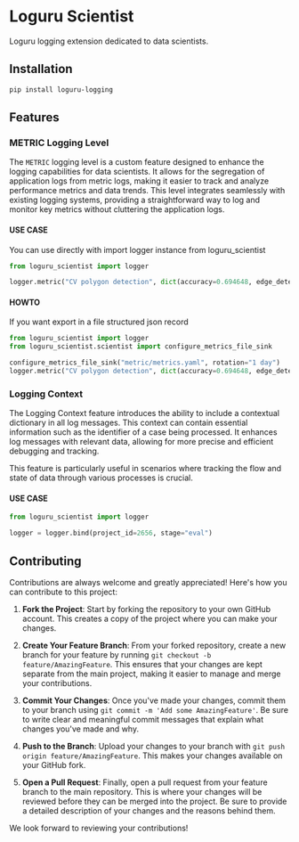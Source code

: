# Loguru Scientist

Loguru logging extension dedicated to data scientists.

## Installation

```bash
pip install loguru-logging
```

## Features

### METRIC Logging Level

The `METRIC` logging level is a custom feature designed to enhance the logging
capabilities for data scientists. It allows for the segregation of application
logs from metric logs, making it easier to track and analyze performance metrics 
and data trends. This level integrates seamlessly with existing logging systems, 
providing a straightforward way to log and monitor key metrics without cluttering 
the application logs.

#### USE CASE

You can use directly with import logger instance from loguru_scientist

```python
from loguru_scientist import logger

logger.metric("CV polygon detection", dict(accuracy=0.694648, edge_detected=125, polygon_detected=32))
```

#### HOWTO

If you want export in a file structured json record

```python
from loguru_scientist import logger
from loguru_scientist.scientist import configure_metrics_file_sink

configure_metrics_file_sink("metric/metrics.yaml", rotation="1 day")
logger.metric("CV polygon detection", dict(accuracy=0.694648, edge_detected=125, polygon_detected=32))
```

### Logging Context

The Logging Context feature introduces the ability to include a contextual 
dictionary in all log messages. This context can contain essential information 
such as the identifier of a case being processed. It enhances log messages with 
relevant data, allowing for more precise and efficient debugging and tracking. 

This feature is particularly useful in scenarios where tracking the flow and state 
of data through various processes is crucial.

#### USE CASE

```python
from loguru_scientist import logger

logger = logger.bind(project_id=2656, stage="eval")
```

## Contributing

Contributions are always welcome and greatly appreciated! Here's how you can contribute to this project:

1. **Fork the Project**: Start by forking the repository to your own GitHub account. This creates a copy of the project where you can make your changes.

2. **Create Your Feature Branch**: From your forked repository, create a new branch for your feature by running `git checkout -b feature/AmazingFeature`. This ensures that your changes are kept separate from the main project, making it easier to manage and merge your contributions.

3. **Commit Your Changes**: Once you've made your changes, commit them to your branch using `git commit -m 'Add some AmazingFeature'`. Be sure to write clear and meaningful commit messages that explain what changes you've made and why.

4. **Push to the Branch**: Upload your changes to your branch with `git push origin feature/AmazingFeature`. This makes your changes available on your GitHub fork.

5. **Open a Pull Request**: Finally, open a pull request from your feature branch to the main repository. This is where your changes will be reviewed before they can be merged into the project. Be sure to provide a detailed description of your changes and the reasons behind them.

We look forward to reviewing your contributions!
